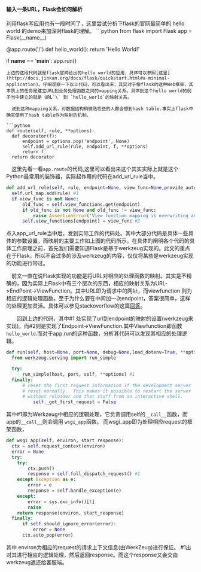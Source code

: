 
<h4>输入一条URL，Flask会如何解析</h4>
利用flask写应用也有一段时间了，这里尝试分析下flask的官网最简单的 hello world 的demo来加深对flask的理解。
```python 
from flask import Flask
app = Flask(__name__)

@app.route('/')
def hello_world():
    return 'Hello World!'

if __name__ == '__main__':
    app.run()
```
上边的这段代码就是flask官网给出的hello world的应用，具体可以参照[这里](http://docs.jinkan.org/docs/flask/quickstart.html#a-minimal-application)。仔细观察一下以上代码，可以看出来，其实对于像flask的这种Web框架，其本质上的任务是建立URL到业务处理函数之间的mapping关系。具体到这个hello world的例子当中建立的就是 URL`\` 到 `hello_world`的映射关系。

  说到这种mapping关系，对数据结构稍微熟悉些的人都会想到hash table.事实上flask中确实使用了hash table作为映射的机制。

```python 
def route(self, rule, **options):
  def decorator(f):
      endpoint = options.pop('endpoint', None)
      self.add_url_rule(rule, endpoint, f, **options)
      return f
  return decorator
```

 这里先看一看`app.route`的代码,这里可以看出来这个其实实际上就是这个Python最常用的装饰器，实际起作用的代码在add_url_rule当中。

```python 
def add_url_rule(self, rule, endpoint=None, view_func=None,provide_automatic_options=None, **options):
  self.url_map.add(rule) #1
  if view_func is not None:
      old_func = self.view_functions.get(endpoint) 
      if old_func is not None and old_func != view_func:
          raise AssertionError('View function mapping is overwriting an ''existing endpoint function: %s' % endpoint)
      self.view_functions[endpoint] = view_func #2
```
点入app_url_rule当中后，发到实际工作的代码处。其中大部分代码是具体一些具体的参数设置，而映射的主要工作如上图的代码所示。在具体的阐明各个代码的具体工作原理之前，首先我们需要知道Flask是基于werkzeug实现的。此文的重点在于Flask，所以不会过多的涉及werkzeug的内容，仅仅将某些是werkzeug实现的功能进行带过。

 前文一直在说Flask实现的功能是将URL对相应的处理函数的映射。其实是不精确的，因为实际上Flask中有三个层次的东西，相应的映射关系为URL->EndPoint->ViewFunction。其中URL即为请求中的网址，而viewfunction 则为相应的逻辑处理函数。至于为什么要在中间加一次endpoint，答案很简单，这样的处理更加灵活。具体可以参见stackoverflow的这篇[回答](https://stackoverflow.com/questions/19261833/what-is-an-endpoint-in-flask)。

  回到上边的代码，其中#1 处实现了url到endpoint的映射的设置(werkzeug来实现)。而#2则是实现了Endpoint->ViewFunction.其中Viewfunction即函数`hello_world`.而对于app.run的这种函数，分析其代码可以发现其相应的处理逻辑。

```python 
def run(self, host=None, port=None, debug=None,load_dotenv=True, **options):
  from werkzeug.serving import run_simple

  try:
      run_simple(host, port, self, **options) #1
  finally:
      # reset the first request information if the development server
      # reset normally.  This makes it possible to restart the server
      # without reloader and that stuff from an interactive shell.
          self._got_first_request = False
```
其中#1即为Werkzeug中相应的逻辑处理，它负责调用self的`__call__`函数，而app的`__call__`则会调用 `wsgi_app`函数。 而wsgi_app即为处理相应request的框架函数，

```python 
def wsgi_app(self, environ, start_response):
  ctx = self.request_context(environ)
  error = None
  try:
    try:
        ctx.push()
        response = self.full_dispatch_request() #1
    except Exception as e:
        error = e
        response = self.handle_exception(e)
    except:
        error = sys.exc_info()[1]
        raise
    return response(environ, start_response)
  finally:
      if self.should_ignore_error(error):
          error = None
      ctx.auto_pop(error)
```

其中 environ为相应的request的请求上下文信息(由WerkZeug)进行保证。 #1出对其进行相应的逻辑处理，然后返回response。而这个response又会交由 werkzeug返还给客服端。



<!--more-->
